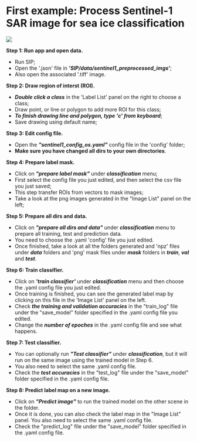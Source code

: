 # First example: Process Sentinel-1 SAR image for sea ice classification

![](./pics/classify.gif)

**Step 1: Run app and open data.** 
- Run SIP;
- Open the '.json' file in ***'SIP/data/sentinel1_preprocessed_imgs'***;
- Also open the associated '.tiff' image.

**Step 2: Draw region of interst (ROI).**  
- ***Double click a class*** in the 'Label List' panel on the right to choose a class; 
- Draw point, or line or polygon to add more ROI for this class;
- ***To finish drawing line and polygon, type 'c' from keyboard***;
- Save drawing using default name;

**Step 3: Edit config file.** 
- Open the ***"sentinel1_config_os.yaml"*** config file in the 'config' folder;
- **Make sure you have changed all dirs to your own directories**.

**Step 4: Prepare label mask.** 
- Click on ***"prepare label mask"*** under ***classification*** menu;
- First select the config file you just edited, and then select the csv file you just saved;
- This step transfer ROIs from vectors to mask images;
- Take a look at the png images generated in the "Image List" panel on the left;

**Step 5: Prepare all dirs and data.** 
- Click on ***"prepare all dirs and data"*** under ***classification*** menu to prepare all training, test and prediction data. 
- You need to choose the .yaml 'config' file you just edited. 
- Once finished, take a look at all the folders generated and 'npz' files under ***data*** folders and 'png' mask files under ***mask*** folders in ***train***, ***val*** and ***test***.  

**Step 6: Train classifier.** 
- Click on ***'train classifier'*** under ***classification*** menu and then choose the .yaml config file you just edited. 
- Once training is finished, you can see the generated label map by clicking on this file in the 'Image List' panel on the left. 
- Check ***the training and validation accuracies*** in the "train_log" file under the "save_model" folder specified in the .yaml config file you edited. 
- Change the ***number of epoches*** in the .yaml config file and see what happens. 

**Step 7: Test classifier.** 
- You can optionally run ***"Test classifier"*** under ***classification***, but it will run on the same image using the trained model in Step 6. 
- You also need to select the same .yaml config file. 
- Check the ***test accuracies*** in the "test_log" file under the "save_model" folder specified in the .yaml config file.  

**Step 8: Predict label map on a new image.** 
- Click on ***"Predict image"*** to run the trained model on the other scene in the folder.
- Once it is done, you can also check the label map in the "Image List" panel. You also need to select the same .yaml config file.
- Check the "predict_log" file under the "save_model" folder specified in the .yaml config file. 


